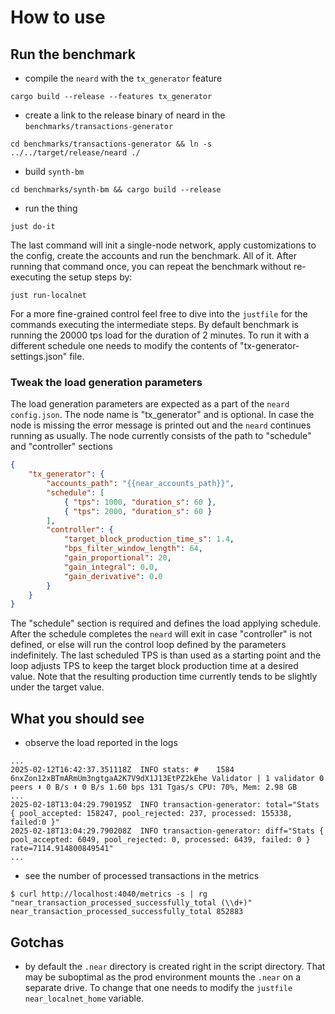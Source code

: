 # How to use

## Run the benchmark

- compile the `neard` with the `tx_generator` feature

```
cargo build --release --features tx_generator
```

- create a link to the release binary of neard in the `benchmarks/transactions-generator`

```
cd benchmarks/transactions-generator && ln -s ../../target/release/neard ./
```

- build `synth-bm`

```
cd benchmarks/synth-bm && cargo build --release
```

- run the thing

```
just do-it
```

The last command will init a single-node network, apply customizations to the config, create the accounts and run the
benchmark. All of it.
After running that command once, you can repeat the benchmark without re-executing the setup steps by:

```
just run-localnet
```

For a more fine-grained control feel free to dive into the `justfile` for the commands executing the intermediate steps.
By default benchmark is running the 20000 tps load for the duration of 2 minutes.
To run it with a different schedule one needs to modify the contents of "tx-generator-settings.json" file.

### Tweak the load generation parameters
The load generation parameters are expected as a part of the `neard` `config.json`.
The node name is "tx_generator" and is optional. 
In case the node is missing the error message is printed out and the `neard` continues running as usually.
The node currently consists of the path to  "schedule" and "controller" sections
```json
{
	"tx_generator": {
		"accounts_path": "{{near_accounts_path}}",
		"schedule": [
			{ "tps": 1000, "duration_s": 60 },
			{ "tps": 2000, "duration_s": 60 }
		],
		"controller": {
			"target_block_production_time_s": 1.4,
			"bps_filter_window_length": 64,
			"gain_proportional": 20,
			"gain_integral": 0.0,
			"gain_derivative": 0.0
		}
	}
}

```
The "schedule" section is required and defines the load applying schedule. 
After the schedule completes the `neard` will exit in case "controller" is not defined, or else will run the control loop defined by the parameters indefinitely.
The last scheduled TPS is than used as a starting point and the loop adjusts TPS to keep the target block production time at a desired value.
Note that the resulting production time currently tends to be slightly under the target value.

## What you should see

- observe the load reported in the logs

```
...
2025-02-12T16:42:37.351118Z  INFO stats: #    1584 6nxZon12xBTmARmUm3ngtgaA2K7V9dX1J13EtPZ2kEhe Validator | 1 validator 0 peers ⬇ 0 B/s ⬆ 0 B/s 1.60 bps 131 Tgas/s CPU: 70%, Mem: 2.98 GB
...
2025-02-18T13:04:29.790195Z  INFO transaction-generator: total="Stats { pool_accepted: 158247, pool_rejected: 237, processed: 155338, failed:0 }"
2025-02-18T13:04:29.790208Z  INFO transaction-generator: diff="Stats { pool_accepted: 6049, pool_rejected: 0, processed: 6439, failed: 0 } rate=7114.914800849541"
...
```

- see the number of processed transactions in the metrics

```
$ curl http://localhost:4040/metrics -s | rg "near_transaction_processed_successfully_total (\\d+)"
near_transaction_processed_successfully_total 852883
```

## Gotchas
- by default the `.near` directory is created right in the script directory. That may be suboptimal as the prod environment mounts the `.near` on a separate drive. To change that one needs to modify the `justfile` `near_localnet_home` variable. 
